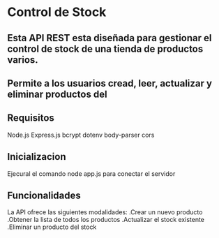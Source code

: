# Control de Stock 

## Esta API REST esta diseñada para gestionar el control de stock de una tienda de productos varios.
## Permite a los usuarios cread, leer, actualizar y eliminar productos del 

## Requisitos

Node.js 
Express.js
bcrypt
dotenv
body-parser
cors

## Inicializacion
Ejecural el comando node app.js para conectar el servidor

## Funcionalidades

La API ofrece las siguientes modalidades:
.Crear un nuevo producto
.Obtener la lista de todos los productos
.Actualizar el stock existente
.Eliminar un producto del stock



